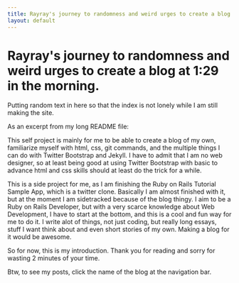 ```yaml
---
title: Rayray's journey to randomness and weird urges to create a blog at 1:29 in the morning.
layout: default
---
```


# Rayray's journey to randomness and weird urges to create a blog at 1:29 in the morning.

Putting random text in here so that the index is not lonely while I am still making the site.

As an excerpt from my long README file:

This self project is mainly for me to be able to create a blog of my own, familiarize myself with html, css, git commands, and the multiple things I can do with Twitter Bootstrap and Jekyll.  I have to admit that I am no web designer, so at least being good at using Twitter Bootstrap with basic to advance html and css skills should at least do the trick for a while.

This is a side project for me, as I am finishing the Ruby on Rails Tutorial Sample App, which is a twitter clone.  Basically I am almost finished with it, but at the moment I am sidetracked because of the blog thingy.  I aim to be a Ruby on Rails Developer, but with a very scarce knowledge about Web Development, I have to start at the bottom, and this is a cool and fun way for me to do it.  I write alot of things, not just coding, but really long essays, stuff I want think about and even short stories of my own.  Making a blog for it would be awesome.

So for now, this is my introduction. Thank you for reading and sorry for wasting 2 minutes of your time.

Btw, to see my posts, click the name of the blog at the navigation bar.  

